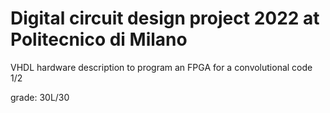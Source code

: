 # Digital circuit design project 2022 at Politecnico di Milano

VHDL hardware description to program an FPGA for a convolutional code 1/2

grade: 30L/30
